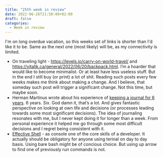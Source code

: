 ```yaml
---
title: "25th week in review"
date: 2022-06-26T21:50:09+02:00
draft: false
categories:
  - Week in review
---
```


I'm on long overdue vacation, so this weeks set of links is shorter than I'd like it to be. Same as the next one (most likely) will be, as my connectivity is limited.

- On traveling light - https://levels.io/carry-on-world-travel/ and https://vitalik.ca/general/2022/06/20/backpack.html. I’m a hoarder that would like to become minimalist. Or at least have less useless stuff. But in the end I still buy (or print) a lot of shit. Reading such posts every few weeks makes me think about making a change. And I believe, that someday such post will trigger a significant change. Not this time, but maybe soon.
- Herman Martinus wrote about his experience of [keeping a journal for 6 years](https://herman.bearblog.dev/years-of-journaling/). 6 years. Six. God damn it, that’s a lot. And gives fantastic perspective on looking at own life and decisions (or processes leading towards some most significant decisions). The idea of journaling resonates with me, but I never kept doing it for longer than a week. From personal experience it helped me go through some most difficult decisions and I regret being consistent with it.
- [Effective Shell](https://effective-shell.com/) - as console one of the core skills of a developer. It actually should be obligatory for anyone using terinal on day to day basis. Using bare bash might be of concious choice. But using up arrow to find one of previously run commands is not.
